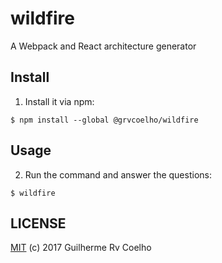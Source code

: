 # wildfire

A Webpack and React architecture generator

## Install

1. Install it via npm:

  ```
  $ npm install --global @grvcoelho/wildfire
  ```

## Usage

2. Run the command and answer the questions:

  ```
  $ wildfire
  ```

## LICENSE

[MIT](https://github.com/grvcoelho/wildifre/blob/master/LICENSE) (c) 2017 Guilherme Rv Coelho
